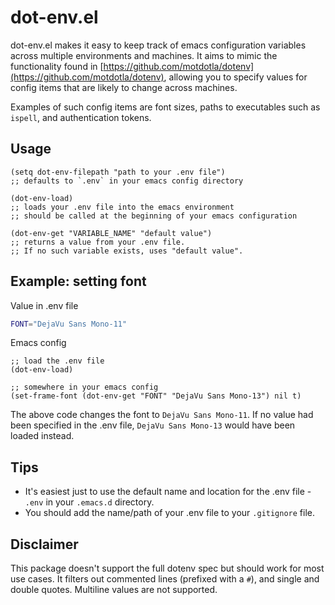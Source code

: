 # dot-env.el

dot-env.el makes it easy to keep track of emacs configuration variables across multiple environments and machines. It aims to mimic the functionality found in [https://github.com/motdotla/dotenv](https://github.com/motdotla/dotenv), allowing you to specify values for config items that are likely to change across machines.

Examples of such config items are font sizes, paths to executables such as `ispell`, and authentication tokens.

## Usage
```elisp
(setq dot-env-filepath "path to your .env file")
;; defaults to `.env` in your emacs config directory
```

```elisp
(dot-env-load)
;; loads your .env file into the emacs environment
;; should be called at the beginning of your emacs configuration
```

```elisp
(dot-env-get "VARIABLE_NAME" "default value")
;; returns a value from your .env file.
;; If no such variable exists, uses "default value".
```

## Example: setting font
Value in .env file
```bash
FONT="DejaVu Sans Mono-11"
```

Emacs config
```elisp
;; load the .env file
(dot-env-load)

;; somewhere in your emacs config
(set-frame-font (dot-env-get "FONT" "DejaVu Sans Mono-13") nil t)
```
The above code changes the font to `DejaVu Sans Mono-11`. If no value had been specified in the .env file, `DejaVu Sans Mono-13` would have been loaded instead.

## Tips
* It's easiest just to use the default name and location for the .env file - `.env` in your `.emacs.d` directory.
* You should add the name/path of your .env file to your `.gitignore` file.

## Disclaimer
This package doesn't support the full dotenv spec but should work for most use cases. It filters out commented lines (prefixed with a `#`), and single and double quotes. Multiline values are not supported.
